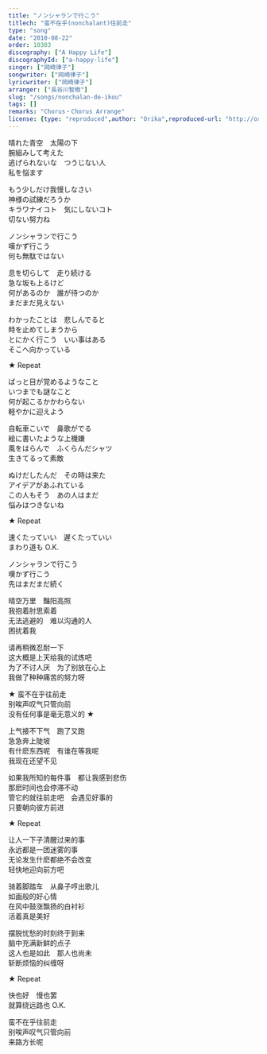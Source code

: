 ```yaml
---
title: "ノンシャランで行こう"
titlech: "蛮不在乎(nonchalant)往前走"
type: "song"
date: "2010-08-22"
order: 10303
discography: ["A Happy Life"]
discographyId: ["a-happy-life"]
singer: ["岡崎律子"]
songwriter: ["岡崎律子"]
lyricwriter: ["岡崎律子"]
arranger: ["長谷川智樹"]
slug: "/songs/nonchalan-de-ikou"
tags: []
remarks: "Chorus・Chorus Arrange"
license: {type: "reproduced",author: "Orika",reproduced-url: "http://orikamushi.myweb.hinet.net/",reproduced-website: "織歌蟲網站"}
---
```


晴れた青空　太陽の下   
腕組みして考えた   
逃げられないな　つうじない人   
私を悩ます   
  
もう少しだけ我慢しなさい   
神様の試練だろうか   
キラワナイコト　気にしないコト   
切ない努力ね   
  
ノンシャランで行こう   
嘆かず行こう   
何も無駄ではない   
  
息を切らして　走り続ける   
急な坂も上るけど   
何があるのか　誰が待つのか   
まだまだ見えない   
  
わかったことは　悲しんでると   
時を止めてしまうから   
とにかく行こう　いい事はある   
そこへ向かっている   
  
★ Repeat   
  
ばっと目が覚めるようなこと   
いつまでも謎なこと   
何が起こるかかわらない   
軽やかに迎えよう   
  
自転車こいで　鼻歌がでる   
絵に書いたような上機嫌   
風をはらんで　ふくらんだシャツ   
生きてるって素敵   
  
ぬけだしたんだ　その時は来た   
アイデアがあふれている   
この人もそう　あの人はまだ   
悩みはつきないね   
  
★ Repeat   
  
速くたっていい　遅くたっていい   
まわり道も O.K.   
  
ノンシャランで行こう   
嘆かず行こう   
先はまだまだ続く  

<!-- 翻译 -->

晴空万里　豔阳高照   
我抱着肘思索着   
无法逃避的　难以沟通的人   
困扰着我   
  
请再稍微忍耐一下   
这大概是上天给我的试炼吧   
为了不讨人厌　为了别放在心上   
我做了种种痛苦的努力呀   
  
★ 蛮不在乎往前走   
别唉声叹气只管向前   
没有任何事是毫无意义的 ★   
  
上气接不下气　跑了又跑   
急急奔上陡坡   
有什麽东西呢　有谁在等我呢   
我现在还望不见   
  
如果我所知的每件事　都让我感到悲伤   
那麽时间也会停滞不动   
管它的就往前走吧　会遇见好事的   
只要朝向彼方前进   
  
★ Repeat   
  
让人一下子清醒过来的事   
永远都是一团迷雾的事   
无论发生什麽都绝不会改变   
轻快地迎向前方吧   
  
骑着脚踏车　从鼻子哼出歌儿   
如画般的好心情   
在风中鼓涨飘扬的白衬衫   
活着真是美好   
  
摆脱忧愁的时刻终于到来   
脑中充满新鲜的点子   
这人也是如此　那人也尚未   
斩断烦恼的纠缠呀   
  
★ Repeat   
  
快也好　慢也罢   
就算绕远路也 O.K.   
  
蛮不在乎往前走   
别唉声叹气只管向前   
来路方长呢
